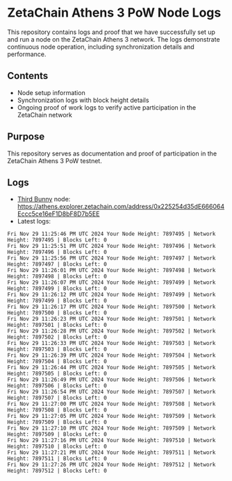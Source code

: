 # ZetaChain Athens 3 PoW Node Logs
This repository contains logs and proof that we have successfully set up and run a node on the ZetaChain Athens 3 network. The logs demonstrate continuous node operation, including synchronization details and performance.

## Contents
- Node setup information
- Synchronization logs with block height details
- Ongoing proof of work logs to verify active participation in the ZetaChain network

## Purpose
This repository serves as documentation and proof of participation in the ZetaChain Athens 3 PoW testnet.

## Logs

- [Third Bunny](https://thirdbunny.xyz/) node: https://athens.explorer.zetachain.com/address/0x225254d35dE666064Eccc5ce16eF1D8bF8D7b5EE
- Latest logs:
```
Fri Nov 29 11:25:46 PM UTC 2024 Your Node Height: 7897495 | Network Height: 7897495 | Blocks Left: 0
Fri Nov 29 11:25:51 PM UTC 2024 Your Node Height: 7897496 | Network Height: 7897496 | Blocks Left: 0
Fri Nov 29 11:25:56 PM UTC 2024 Your Node Height: 7897497 | Network Height: 7897497 | Blocks Left: 0
Fri Nov 29 11:26:01 PM UTC 2024 Your Node Height: 7897498 | Network Height: 7897498 | Blocks Left: 0
Fri Nov 29 11:26:07 PM UTC 2024 Your Node Height: 7897499 | Network Height: 7897499 | Blocks Left: 0
Fri Nov 29 11:26:12 PM UTC 2024 Your Node Height: 7897499 | Network Height: 7897499 | Blocks Left: 0
Fri Nov 29 11:26:17 PM UTC 2024 Your Node Height: 7897500 | Network Height: 7897500 | Blocks Left: 0
Fri Nov 29 11:26:23 PM UTC 2024 Your Node Height: 7897501 | Network Height: 7897501 | Blocks Left: 0
Fri Nov 29 11:26:28 PM UTC 2024 Your Node Height: 7897502 | Network Height: 7897502 | Blocks Left: 0
Fri Nov 29 11:26:33 PM UTC 2024 Your Node Height: 7897503 | Network Height: 7897503 | Blocks Left: 0
Fri Nov 29 11:26:39 PM UTC 2024 Your Node Height: 7897504 | Network Height: 7897504 | Blocks Left: 0
Fri Nov 29 11:26:44 PM UTC 2024 Your Node Height: 7897505 | Network Height: 7897505 | Blocks Left: 0
Fri Nov 29 11:26:49 PM UTC 2024 Your Node Height: 7897506 | Network Height: 7897506 | Blocks Left: 0
Fri Nov 29 11:26:54 PM UTC 2024 Your Node Height: 7897507 | Network Height: 7897507 | Blocks Left: 0
Fri Nov 29 11:27:00 PM UTC 2024 Your Node Height: 7897508 | Network Height: 7897508 | Blocks Left: 0
Fri Nov 29 11:27:05 PM UTC 2024 Your Node Height: 7897509 | Network Height: 7897509 | Blocks Left: 0
Fri Nov 29 11:27:10 PM UTC 2024 Your Node Height: 7897509 | Network Height: 7897509 | Blocks Left: 0
Fri Nov 29 11:27:16 PM UTC 2024 Your Node Height: 7897510 | Network Height: 7897510 | Blocks Left: 0
Fri Nov 29 11:27:21 PM UTC 2024 Your Node Height: 7897511 | Network Height: 7897511 | Blocks Left: 0
Fri Nov 29 11:27:26 PM UTC 2024 Your Node Height: 7897512 | Network Height: 7897512 | Blocks Left: 0
```
